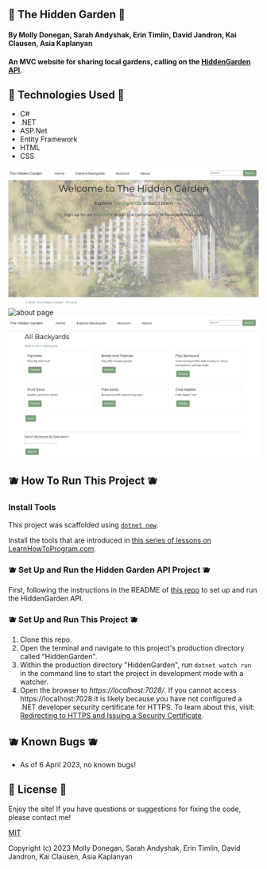 ## 🍓 The Hidden Garden 🍓

#### By Molly Donegan, Sarah Andyshak, Erin Timlin, David Jandron, Kai Clausen, Asia Kaplanyan

#### An MVC website for sharing local gardens, calling on the [HiddenGarden API](https://github.com/SarahAndyshak/HiddenGardenApi.Solution).

## 🍐 Technologies Used 🍐 

* C#
* .NET
* ASP.Net
* Entity Framework
* HTML
* CSS

![home page](home.png)
![about page](about.png)
![main body of site](backyards.png)

## 🫐 How To Run This Project 🫐

### Install Tools

This project was scaffolded using [`dotnet new`](https://learn.microsoft.com/en-us/dotnet/core/tools/dotnet-new).

Install the tools that are introduced in [this series of lessons on LearnHowToProgram.com](https://www.learnhowtoprogram.com/c-and-net/getting-started-with-c).

### 🫐 Set Up and Run the Hidden Garden API Project 🫐

First, following the instructions in the README of [this repo](https://github.com/kaisama92/HiddenGardenApi.Solution) to set up and run the HiddenGarden API.

### 🫐 Set Up and Run This Project 🫐

1. Clone this repo.
2. Open the terminal and navigate to this project's production directory called "HiddenGarden".
3. Within the production directory "HiddenGarden", run `dotnet watch run` in the command line to start the project in development mode with a watcher.
4. Open the browser to _https://localhost:7028/_. If you cannot access https://localhost:7028 it is likely because you have not configured a .NET developer security certificate for HTTPS. To learn about this, visit: [Redirecting to HTTPS and Issuing a Security Certificate](https://www.learnhowtoprogram.com/lessons/redirecting-to-https-and-issuing-a-security-certificate).

## 🫐 Known Bugs 🫐

* As of 6 April 2023, no known bugs!

## 🍓 License 🍓
Enjoy the site! If you have questions or suggestions for fixing the code, please contact me!

[MIT](https://github.com/kaisama92/HiddenGardenClient.Solution/blob/main/LICENSE)

Copyright (c) 2023 Molly Donegan, Sarah Andyshak, Erin Timlin, David Jandron, Kai Clausen, Asia Kaplanyan
